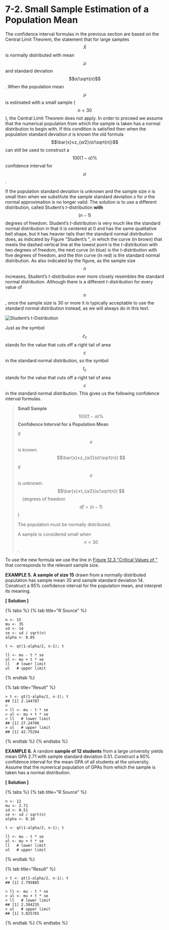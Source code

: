 # 7-2. Small Sample Estimation of a Population Mean

The confidence interval formulas in the previous section are based on the Central Limit Theorem, the statement that for large samples $$\bar{X}$$ is normally distributed with mean $$μ$$ and standard deviation $$σ/\sqrt{n}$$ . When the population mean $$μ$$ is estimated with a small sample \( $$n < 30$$ \), the Central Limit Theorem does not apply. In order to proceed we assume that the numerical population from which the sample is taken has a normal distribution to begin with. If this condition is satisfied then when the population standard deviation _σ_ is known the old formula $$\bar{x}±z_{α∕2}(σ/\sqrt{n})$$ can still be used to construct a $$100(1−α)\%$$ confidence interval for $$μ$$ .

If the population standard deviation is unknown and the sample size _n_ is small then when we substitute the sample standard deviation _s_ for _σ_ the normal approximation is no longer valid. The solution is to use a different distribution, called Student’s _t_-distribution **with** $$(n−1)$$ degrees of freedom. Student’s _t_-distribution is very much like the standard normal distribution in that it is centered at 0 and has the same qualitative bell shape, but it has heavier tails than the standard normal distribution does, as indicated by Figure  "Student’s ", in which the curve \(in brown\) that meets the dashed vertical line at the lowest point is the _t_-distribution with two degrees of freedom, the next curve \(in blue\) is the _t_-distribution with five degrees of freedom, and the thin curve \(in red\) is the standard normal distribution. As also indicated by the figure, as the sample size $$n$$ increases, Student’s _t_-distribution ever more closely resembles the standard normal distribution. Although there is a different _t_-distribution for every value of $$n$$ , once the sample size is 30 or more it is typically acceptable to use the standard normal distribution instead, as we will always do in this text.

![Student&#x2019;s t-Distribution](https://saylordotorg.github.io/text_introductory-statistics/section_11/3435a692ad23c4d5cf2b42e6aa8f5191.jpg)

Just as the symbol $$z_c$$ stands for the value that cuts off a right tail of area $$c$$ in the standard normal distribution, so the symbol $$t_c$$ stands for the value that cuts off a right tail of area $$c$$ in the standard normal distribution. This gives us the following confidence interval formulas.

> **Small Sample** $$100(1−α)\%$$ **Confidence Interval for a Population Mean** 
>
> If $$σ$$ is known: $$\bar{x}±z_{α∕2}(σ/\sqrt{n}) $$ 
>
> If $$σ$$ is unknown: $$\bar{x}±t_{α∕2}(s/\sqrt{n}) $$  \(degrees of freedom $$df=(n−1)$$ \)
>
> The population must be normally distributed.
>
> A sample is considered small when $$n < 30$$ .

To use the new formula we use the line in [Figure 12.3 "Critical Values of "](https://saylordotorg.github.io/text_introductory-statistics/s16-appendix.html) that corresponds to the relevant sample size.

**EXAMPLE 5.** **A sample of size 15** drawn from a normally distributed population has sample mean 35 and sample standard deviation 14. Construct a 95% confidence interval for the population mean, and interpret its meaning.

**\[ Solution \]**

{% tabs %}
{% tab title="R Source" %}
```text
n <- 15
mu <- 35
sd <- 14
se <- sd / sqrt(n)
alpha <- 0.05

t <- qt(1-alpha/2, n-1); t

ll <- mu - t * se
ul <- mu + t * se
ll   # lower limit
ul   # upper limit
```
{% endtab %}

{% tab title="Result" %}
```text
> t <- qt(1-alpha/2, n-1); t
## [1] 2.144787
> 
> ll <- mu - t * se
> ul <- mu + t * se
> ll   # lower limit
## [1] 27.24706
> ul   # upper limit
## [1] 42.75294
```
{% endtab %}
{% endtabs %}



**EXAMPLE 6.** A random **sample of 12 students** from a large university yields mean GPA 2.71 with sample standard deviation 0.51. Construct a 90% confidence interval for the mean GPA of all students at the university. Assume that the numerical population of GPAs from which the sample is taken has a normal distribution.

**\[ Solution \]**

{% tabs %}
{% tab title="R Source" %}
```text
n <- 12
mu <- 2.71
sd <- 0.51
se <- sd / sqrt(n)
alpha <- 0.10

t <- qt(1-alpha/2, n-1); t

ll <- mu - t * se
ul <- mu + t * se
ll   # lower limit
ul   # upper limit
```
{% endtab %}

{% tab title="Result" %}
```text
> t <- qt(1-alpha/2, n-1); t
## [1] 1.795885

> ll <- mu - t * se
> ul <- mu + t * se
> ll   # lower limit
## [1] 2.394235
> ul   # upper limit
## [1] 3.025765
```
{% endtab %}
{% endtabs %}



